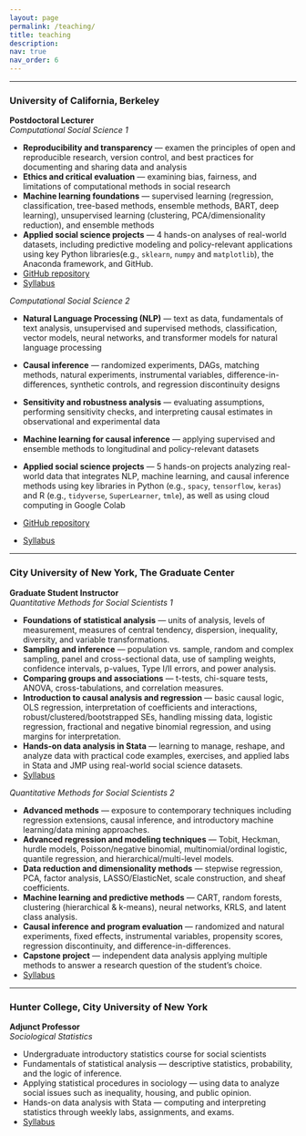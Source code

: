 ```yaml
---
layout: page
permalink: /teaching/
title: teaching
description: 
nav: true
nav_order: 6
---
```


---
### University of California, Berkeley  
**Postdoctoral Lecturer**  
*Computational Social Science 1*
- **Reproducibility and transparency** — examen the principles of open and reproducible research, version control, and best practices for documenting and sharing data and analysis 
- **Ethics and critical evaluation** — examining bias, fairness, and limitations of computational methods in social research
- **Machine learning foundations** — supervised learning (regression, classification, tree-based methods, ensemble methods, BART, deep learning), unsupervised learning (clustering, PCA/dimensionality reduction), and ensemble methods
- **Applied social science projects** — 4 hands-on analyses of real-world datasets, including predictive modeling and policy-relevant applications using key Python libraries(e.g., `sklearn`, `numpy` and `matplotlib`), the Anaconda framework, and GitHub.
- [GitHub repository](https://github.com/kaseyzapatka/Computational-Social-Science-Training-Program)
- [Syllabus](https://drive.google.com/file/d/1nXeo7ZG0ZGJXFraiG0SP0vWig9SI3tuv/view?usp=sharing)


*Computational Social Science 2*
- **Natural Language Processing (NLP)** — text as data, fundamentals of text analysis, unsupervised and supervised methods, classification, vector models, neural networks, and transformer models for natural language processing
- **Causal inference** — randomized experiments, DAGs, matching methods, natural experiments, instrumental variables, difference-in-differences, synthetic controls, and regression discontinuity designs
- **Sensitivity and robustness analysis** — evaluating assumptions, performing sensitivity checks, and interpreting causal estimates in observational and experimental data
- **Machine learning for causal inference** — applying supervised and ensemble methods to longitudinal and policy-relevant datasets
- **Applied social science projects** — 5 hands-on projects analyzing real-world data that integrates NLP, machine learning, and causal inference methods using key libraries in Python (e.g., `spacy`, `tensorflow`, `keras`) and R (e.g., `tidyverse`, `SuperLearner`, `tmle`), as well as using cloud computing in Google Colab 

- [GitHub repository](https://github.com/kaseyzapatka/Computational-Social-Science-Training-Program)
- [Syllabus](https://drive.google.com/file/d/1uCAtV34RTi3vDbrpE3V9fW22KtAHKPmN/view?usp=sharing)

---

### City University of New York, The Graduate Center  
**Graduate Student Instructor**  
*Quantitative Methods for Social Scientists 1*

- **Foundations of statistical analysis** — units of analysis, levels of measurement, measures of central tendency, dispersion, inequality, diversity, and variable transformations.  
- **Sampling and inference** — population vs. sample, random and complex sampling, panel and cross-sectional data, use of sampling weights, confidence intervals, p-values, Type I/II errors, and power analysis.  
- **Comparing groups and associations** — t-tests, chi-square tests, ANOVA, cross-tabulations, and correlation measures.  
- **Introduction to causal analysis and regression** — basic causal logic, OLS regression, interpretation of coefficients and interactions, robust/clustered/bootstrapped SEs, handling missing data, logistic regression, fractional and negative binomial regression, and using margins for interpretation.  
- **Hands-on data analysis in Stata** — learning to manage, reshape, and analyze data with practical code examples, exercises, and applied labs in Stata and JMP using real-world social science datasets.  
- [Syllabus](https://drive.google.com/file/d/1OKsHg-BnJJZqdjVwvvT0JHBTxbNCt-zh/view?usp=sharing)

*Quantitative Methods for Social Scientists 2*

- **Advanced methods** — exposure to contemporary techniques including regression extensions, causal inference, and introductory machine learning/data mining approaches.  
- **Advanced regression and modeling techniques** — Tobit, Heckman, hurdle models, Poisson/negative binomial, multinomial/ordinal logistic, quantile regression, and hierarchical/multi-level models.  
- **Data reduction and dimensionality methods** — stepwise regression, PCA, factor analysis, LASSO/ElasticNet, scale construction, and sheaf coefficients.  
- **Machine learning and predictive methods** — CART, random forests, clustering (hierarchical & k-means), neural networks, KRLS, and latent class analysis.  
- **Causal inference and program evaluation** — randomized and natural experiments, fixed effects, instrumental variables, propensity scores, regression discontinuity, and difference-in-differences.  
- **Capstone project** — independent data analysis applying multiple methods to answer a research question of the student’s choice.  
- [Syllabus](https://drive.google.com/file/d/15q4Svy76J3-cqxc4-b9UVfCX4fnKpcvg/view?usp=sharing)


---

### Hunter College, City University of New York  
**Adjunct Professor**  
*Sociological Statistics*  

- Undergraduate introductory statistics course for social scientists  
- Fundamentals of statistical analysis — descriptive statistics, probability, and the logic of inference.
- Applying statistical procedures in sociology — using data to analyze social issues such as inequality, housing, and public opinion.
- Hands-on data analysis with Stata — computing and interpreting statistics through weekly labs, assignments, and exams.
- [Syllabus](https://drive.google.com/file/d/1vVAGoJttu5hj_0BbYwzT40peRBsqyczD/view?usp=sharing)
